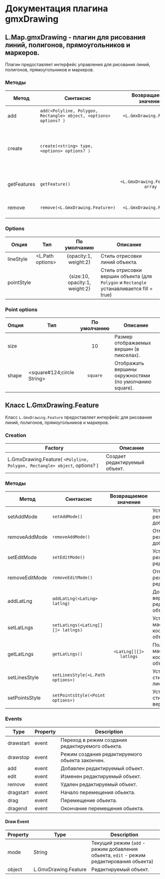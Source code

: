 # Документация плагина gmxDrawing

## L.Map.gmxDrawing - плагин для рисования линий, полигонов, прямоугольников и маркеров.

Плагин предоставляет интерфейс управления для рисования линий, полигонов, прямоугольников и маркеров.

### Методы

Метод|Синтаксис|Возвращаемое значение|Описание
------|------|:---------:|-----------
add|`add(<Polyline, Polygon, Rectangle> object, <options> options? )`|`<L.GmxDrawing.Feature>`| Добавить редактируемый объект.
create|`create(<string> type, <options> options? )`|| Переход в режим создания редактируемого объекта заданного типа type.
getFeatures|`getFeature()`|`<L.GmxDrawing.Feature[]> array`| Получить массив редактируемых объектов.
remove|`remove(<L.GmxDrawing.Feature>)`|`<L.GmxDrawing.Feature>`| Удалить редактируемый объект.

### Options

Опция|Тип|По умолчанию|Описание
------|------|:---------:|-----------
lineStyle | <L.Path options> | {opacity:1, weight:2} | Стиль отрисовки линий объекта.
pointStyle | <Point options> | {size:10, opacity:1, weight:2} | Стиль отрисовки вершин объекта (для `Polygon` и `Rectangle` устанавливается fill = true)

### Point options

Опция|Тип|По умолчанию|Описание
------|------|:---------:|-----------
size | <Number> | 10 | Размер отображаемых вершин (в пикселах).
shape | <square#124;circle String> | `square` | Отображать вершины окружностями (по умолчанию square).

## Класс L.GmxDrawing.Feature

Класс `L.GmxDrawing.Feature` предоставляет интерфейс для рисования линий, полигонов, прямоугольников и маркеров.

### Creation

Factory|Описание
------|-----------
L.GmxDrawing.Feature( `<Polyline, Polygon, Rectangle> object`, <options> options? ) |Создает редактируемый объект.

### Методы
Метод|Синтаксис|Возвращаемое значение|Описание
------|------|:---------:|-----------
setAddMode|`setAddMode()`|| Установить режим добавления.
removeAddMode|`removeAddMode()`|| Отменить режим добавления.
setEditMode|`setEditMode()`|| Установить режим редактирования.
removeEditMode|`removeEditMode()`|| Отменить режим редактирования.
addLatLng|`addLatLng(<LatLng> latlng)`||Добавить вершину к редактируемогу объекту.
setLatLngs|`setLatLngs(<LatLng[][]> latlngs)`| |Установить массив координат точек объекта.
getLatLngs|`getLatLngs()`|`<LatLng[][]> latlngs`|Получить массив координат точек объекта.
setLinesStyle|`setLinesStyle(<L.Path options>)`||Установить cтиль отрисовки линий объекта.
setPointsStyle|`setPointsStyle(<Point options>)`||Установить cтиль отрисовки вершин объекта.

### Events

| Type | Property | Description
| --- | --- | ---
| drawstart | event<Draw Event> | Переход в режим создания редактируемого обьекта.
| drawstop | event<Draw Event> | Режим создания редактируемого обьекта закончен.
| add | event<Draw Event> | Добавлен редактируемый объект.
| edit | event<Draw Event> | Изменен редактируемый объект.
| remove | event<Draw Event> | Удален редактируемый объект.
| dragstart | event<Draw Event> | Начало перемещения обьекта.
| drag | event<Draw Event> | Перемещение обьекта.
| dragend | event<Draw Event> | Окончание перемещения обьекта.

#### Draw Event

| Property | Type | Description
| --- | --- | ---
| mode | String | Текущий режим (`add` - режим добавления обьекта, `edit` - режим редактирования обьекта)
| object | L.GmxDrawing.Feature | Редактируемый объект.




